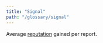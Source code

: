 ```yaml
---
title: "Signal"
path: "/glossary/signal"
---
```


Average [reputation](/hackers/reputation.html) gained per report.
